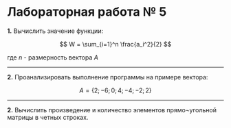 # Лабораторная работа № 5
**1\.** Вычислить значение функции:

$$
W = \sum_{i=1}^n \frac{a_i^2}{2}
$$

где $n$ - размерность вектора $A$
***
**2\.** Проанализировать выполнение программы на примере вектора:

$$ 
A = \{2; -6; 0; 4; -4; -2; 2\} 
$$

***
**2\.** Вычислить произведение и количество элементов прямо¬угольной матрицы в четных строках.
